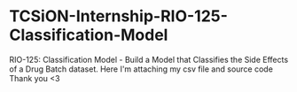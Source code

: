 # TCSiON-Internship-RIO-125-Classification-Model
RIO-125: Classification Model - Build a Model that Classifies the Side Effects of a Drug Batch dataset.
Here I'm attaching my csv file and source code
Thank you <3

